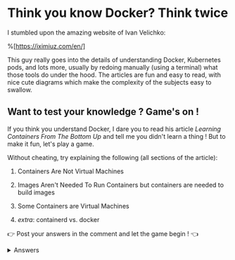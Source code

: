 # Think you know Docker? Think twice

I stumbled upon the amazing website of Ivan Velichko:

%[https://iximiuz.com/en/] 

This guy really goes into the details of understanding Docker, Kubernetes pods, and lots more, usually by redoing manually (using a terminal) what those tools do under the hood. The articles are fun and easy to read, with nice cute diagrams which make the complexity of the subjects easy to swallow.

## Want to test your knowledge ? Game's on !

If you think you understand Docker, I dare you to read his article *Learning Containers From The Bottom Up* and tell me you didn't learn a thing ! But to make it fun, let's play a game.

Without cheating, try explaining the following (all sections of the article):

1.  Containers Are Not Virtual Machines
    
2.  Images Aren't Needed To Run Containers but containers are needed to build images
    
3.  Some Containers are Virtual Machines
    
4.  *extra*: containerd vs. docker
    

👉 Post your answers in the comment and let the game begin ! 👈

<details>
<summary>Answers</summary>
<p>
All the answers in his blog post <a href="https://iximiuz.com/en/posts/container-learning-path/">Learning Containers From The Bottom Up</a>!
</p>
</details>
